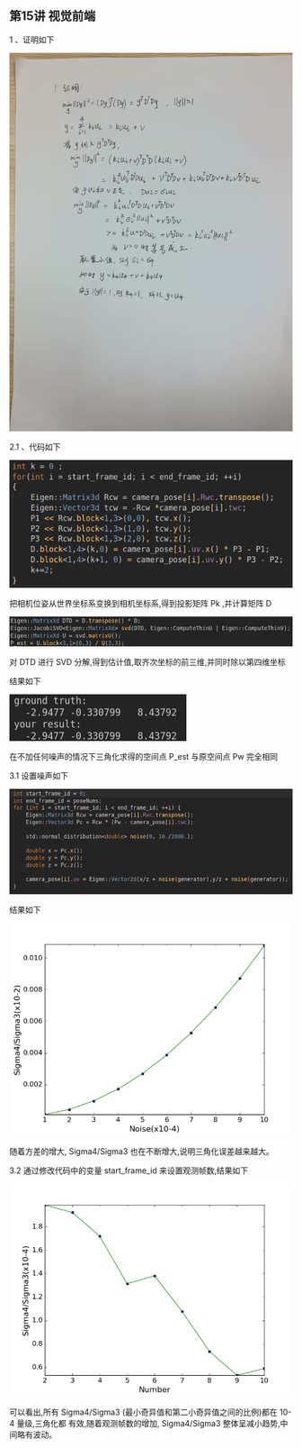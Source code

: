 ## 第15讲 视觉前端

1 、证明如下

![](./images/5.jpg)

2.1 、代码如下

![](./images/2.png)

把相机位姿从世界坐标系变换到相机坐标系,得到投影矩阵 Pk ,并计算矩阵 D

![](./images/3.png)

对 DTD 进行 SVD 分解,得到估计值,取齐次坐标的前三维,并同时除以第四维坐标

结果如下

![](./images/1.png)

在不加任何噪声的情况下三角化求得的空间点 P_est 与原空间点 Pw 完全相同

3.1 设置噪声如下

![](./images/4.png)

结果如下

![](./images/6.png)

随着方差的增大, Sigma4/Sigma3 也在不断增大,说明三角化误差越来越大。

3.2 通过修改代码中的变量 start_frame_id 来设置观测帧数,结果如下

![](./images/7.png)

可以看出,所有 Sigma4/Sigma3 (最小奇异值和第二小奇异值之间的比例)都在 10-4 量级,三角化都
有效,随着观测帧数的增加, Sigma4/Sigma3 整体呈减小趋势,中间略有波动。